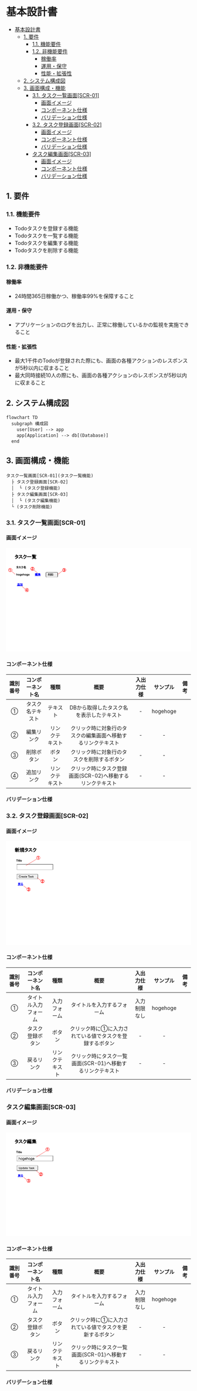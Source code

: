 <link href="../css/markdown.css" rel="stylesheet"></link>

# 基本設計書

- [基本設計書](#基本設計書)
  - [1. 要件](#1-要件)
    - [1.1. 機能要件](#11-機能要件)
    - [1.2. 非機能要件](#12-非機能要件)
      - [稼働率](#稼働率)
      - [運用・保守](#運用保守)
      - [性能・拡張性](#性能拡張性)
  - [2. システム構成図](#2-システム構成図)
  - [3. 画面構成・機能](#3-画面構成機能)
    - [3.1. タスク一覧画面\[SCR-01\]](#31-タスク一覧画面scr-01)
      - [画面イメージ](#画面イメージ)
      - [コンポーネント仕様](#コンポーネント仕様)
      - [バリデーション仕様](#バリデーション仕様)
    - [3.2. タスク登録画面\[SCR-02\]](#32-タスク登録画面scr-02)
      - [画面イメージ](#画面イメージ-1)
      - [コンポーネント仕様](#コンポーネント仕様-1)
      - [バリデーション仕様](#バリデーション仕様-1)
    - [タスク編集画面\[SCR-03\]](#タスク編集画面scr-03)
      - [画面イメージ](#画面イメージ-2)
      - [コンポーネント仕様](#コンポーネント仕様-2)
      - [バリデーション仕様](#バリデーション仕様-2)

## 1. 要件
<!-- プロジェクトチームや開発者などで要求を客観的に分析しとりまとめた内容を記述する -->
### 1.1. 機能要件
<!-- 画面・機能などについてクライアントから求められる事項を記述する。 -->
* Todoタスクを登録する機能
* Todoタスクを一覧する機能
* Todoタスクを編集する機能
* Todoタスクを削除する機能

### 1.2. 非機能要件
<!-- プロジェクトに関係するものでシステム開発以外の要件を記述する。 -->
#### 稼働率
* 24時間365日稼働かつ、稼働率99%を保障すること

#### 運用・保守
* アプリケーションのログを出力し、正常に稼働しているかの監視を実施できること

#### 性能・拡張性
* 最大1千件のTodoが登録された際にも、画面の各種アクションのレスポンスが5秒以内に収まること
* 最大同時接続10人の際にも、画面の各種アクションのレスポンスが5秒以内に収まること

## 2. システム構成図

```mermaid
flowchart TD
  subgraph 構成図
    user[User] --> app
    app[Application] --> db[(Database)]
  end
```

<div style="page-break-before:always"></div>

## 3. 画面構成・機能

```
タスク一覧画面[SCR-01](タスク一覧機能)
  ├ タスク登録画面[SCR-02]
  │  └ (タスク登録機能)
  ├ タスク編集画面[SCR-03]
  │  └ (タスク編集機能)
  └ (タスク削除機能)
```

### 3.1. タスク一覧画面[SCR-01]
#### 画面イメージ
<img src="../images/タスク一覧画面イメージ.png">

#### コンポーネント仕様
| 識別番号 | コンポーネント名 | 種類 | 概要 | 入出力仕様 | サンプル | 備考 |
| :----------: | :----------: | :----------: | :----------: | :----------: | :----------: | :----------: |
| ① | タスク名テキスト | テキスト | DBから取得したタスク名を表示したテキスト | - | hogehoge  | |
| ② | 編集リンク | リンクテキスト | クリック時に対象行のタスクの編集画面へ移動するリンクテキスト | - | - | |
| ③ | 削除ボタン | ボタン | クリック時に対象行のタスクを削除するボタン | - | - | |
| ④ | 追加リンク | リンクテキスト | クリック時にタスク登録画面(SCR-02)へ移動するリンクテキスト | - | - | |

#### バリデーション仕様

<div style="page-break-before:always"></div>

### 3.2. タスク登録画面[SCR-02]
#### 画面イメージ
<img src="../images/タスク登録画面イメージ.png">

#### コンポーネント仕様
| 識別番号 | コンポーネント名 | 種類 | 概要 | 入出力仕様 | サンプル | 備考 |
| :----------: | :----------: | :----------: | :----------: | :----------: | :----------: | :----------: |
| ① | タイトル入力フォーム | 入力フォーム | タイトルを入力するフォーム | 入力制限なし | hogehoge | |
| ② | タスク登録ボタン | ボタン | クリック時に①に入力されている値でタスクを登録するボタン | - | - | |
| ③ | 戻るリンク | リンクテキスト | クリック時にタスク一覧画面(SCR-01)へ移動するリンクテキスト | - | - | |

#### バリデーション仕様

### タスク編集画面[SCR-03]
#### 画面イメージ
<img src="../images/タスク編集画面イメージ.png">

#### コンポーネント仕様
| 識別番号 | コンポーネント名 | 種類 | 概要 | 入出力仕様 | サンプル | 備考 |
| :----------: | :----------: | :----------: | :----------: | :----------: | :----------: | :----------: |
| ① | タイトル入力フォーム | 入力フォーム | タイトルを入力するフォーム | 入力制限なし | hogehoge | |
| ② | タスク登録ボタン | ボタン | クリック時に①に入力されている値でタスクを更新するボタン | - | - | |
| ③ | 戻るリンク | リンクテキスト | クリック時にタスク一覧画面(SCR-01)へ移動するリンクテキスト | - | - | |


#### バリデーション仕様

<div style="page-break-before:always"></div>
